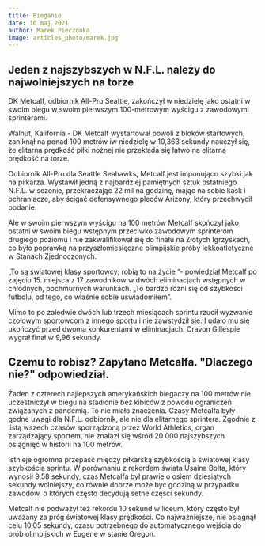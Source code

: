 ```yaml
---
title: Bieganie
date: 10 maj 2021
author: Marek Pieczonka
image: articles_photo/marek.jpg
---
```




## Jeden z najszybszych w N.F.L. należy do najwolniejszych na torze

DK Metcalf, odbiornik All-Pro Seattle, zakończył w niedzielę jako ostatni w swoim biegu w swoim pierwszym 100-metrowym wyścigu z zawodowymi sprinterami.

Walnut, Kalifornia - DK Metcalf wystartował powoli z bloków startowych, zaniknął na ponad 100 metrów iw niedzielę w 10,363 sekundy nauczył się, że elitarna prędkość piłki nożnej nie przekłada się łatwo na elitarną prędkość na torze.

Odbiornik All-Pro dla Seattle Seahawks, Metcalf jest imponująco szybki jak na piłkarza. Wystawił jedną z najbardziej pamiętnych sztuk ostatniego N.F.L. w sezonie, przekraczając 22 mil na godzinę, mając na sobie kask i ochraniacze, aby ścigać defensywnego pleców Arizony, który przechwycił podanie.

Ale w swoim pierwszym wyścigu na 100 metrów Metcalf skończył jako ostatni w swoim biegu wstępnym przeciwko zawodowym sprinterom drugiego poziomu i nie zakwalifikował się do finału na Złotych Igrzyskach, co było poprawką na przyszłomiesięczne olimpijskie próby lekkoatletyczne w Stanach Zjednoczonych.

„To są światowej klasy sportowcy; robią to na życie ”- powiedział Metcalf po zajęciu 15. miejsca z 17 zawodników w dwóch eliminacjach wstępnych w chłodnych, pochmurnych warunkach. „To bardzo różni się od szybkości futbolu, od tego, co właśnie sobie uświadomiłem”.

Mimo to po zaledwie dwóch lub trzech miesiącach sprintu rzucił wyzwanie czołowym sportowcom z innego sportu i nie zawstydził się. I udało mu się ukończyć przed dwoma konkurentami w eliminacjach. Cravon Gillespie wygrał finał w 9,96 sekundy.


## Czemu to robisz? Zapytano Metcalfa. "Dlaczego nie?" odpowiedział.

Żaden z czterech najlepszych amerykańskich biegaczy na 100 metrów nie uczestniczył w biegu na stadionie bez kibiców z powodu ograniczeń związanych z pandemią. To nie miało znaczenia. Czasy Metcalfa były godne uwagi dla N.F.L. odbiornik, ale nie dla elitarnego sprintera. Zgodnie z listą wszech czasów sporządzoną przez World Athletics, organ zarządzający sportem, nie znalazł się wśród 20 000 najszybszych osiągnięć w historii na 100 metrów.

Istnieje ogromna przepaść między piłkarską szybkością a światowej klasy szybkością sprintu. W porównaniu z rekordem świata Usaina Bolta, który wynosił 9,58 sekundy, czas Metcalfa był prawie o osiem dziesiątych sekundy wolniejszy, co równie dobrze może być godziną w przypadku zawodów, o których często decydują setne części sekundy.

Metcalf nie podważył też rekordu 10 sekund w liceum, który często był uważany za próg światowej klasy prędkości. Co najważniejsze, nie osiągnął celu 10,05 sekundy, czasu potrzebnego do automatycznego wejścia do prób olimpijskich w Eugene w stanie Oregon.

